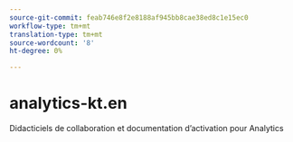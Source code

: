 ```yaml
---
source-git-commit: feab746e8f2e8188af945bb8cae38ed8c1e15ec0
workflow-type: tm+mt
translation-type: tm+mt
source-wordcount: '8'
ht-degree: 0%

---
```

# analytics-kt.en

Didacticiels de collaboration et documentation d’activation pour Analytics
